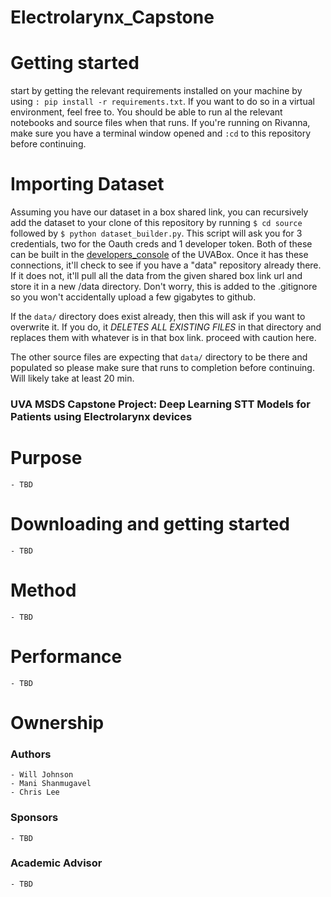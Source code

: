 # Electrolarynx_Capstone

# Getting started

start by getting the relevant requirements installed on your machine by using `: pip install -r requirements.txt`. If you want to do so in a virtual environment, feel free to. You should be able to run al the relevant notebooks and source files when that runs. If you're running on Rivanna, make sure you have a terminal window opened and `:cd` to this repository before continuing.

# Importing Dataset

Assuming you have our dataset in a box shared link, you can recursively add the dataset to your clone of this repository by running `$ cd source` followed by `$ python dataset_builder.py`. This script will ask you for 3 credentials, two for the Oauth creds and 1 developer token. Both of these can be built in the [developers_console](https://virginia.app.box.com/developers/console) of the UVABox. Once it has these connections, it'll check to see if you have a "data" repository already there. If it does not, it'll pull all the data from the given shared box link url and store it in a new /data directory. Don't worry, this is added to the .gitignore so you won't accidentally upload a few gigabytes to github. 

If the `data/` directory does exist already, then this will ask if you want to overwrite it. If you do, it *DELETES ALL EXISTING FILES* in that directory and replaces them with whatever is in that box link. proceed with caution here. 

The other source files are expecting that `data/` directory to be there and populated so please make sure that runs to completion before continuing. Will likely take at least 20 min.


### UVA MSDS Capstone Project: Deep Learning STT Models for Patients using Electrolarynx devices

# Purpose
    - TBD

# Downloading and getting started
    - TBD

# Method
    - TBD

# Performance
    - TBD

# Ownership

### Authors
    - Will Johnson 
    - Mani Shanmugavel
    - Chris Lee

### Sponsors
    - TBD

### Academic Advisor
    - TBD
